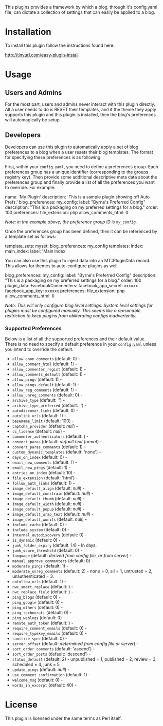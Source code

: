 This plugins provides a framework by which a blog, through it's 
config.yaml file, can dictate a collection of settings that can
easily be applied to a blog. 

# Installation

To install this plugin follow the instructions found here:

http://tinyurl.com/easy-plugin-install

# Usage

## Users and Admins

For the most part, users and admins never interact with this plugin directly.
All a user needs to do is RESET their templates, and if the theme they apply
supports this plugin and this plugin is installed, then the blog's preferences
will automagically be setup.

## Developers

Developers can use this plugin to automatically apply a set of blog preferences
to a blog when a user resets their blog templates. The format for specifying 
these preferences is as following:

First, within your `config.yaml`, you need to define a preferences group. Each
preferences group has a unique identifier (corresponding to the groups registry
key). Then provide some additional descriptive meta data about the preferences
group and finally provide a list of all the preferences you want to override. 
For example:

   name: 'My Plugin'
   description: 'This is a sample plugin showing off Auto Prefs.'
   blog_preferences:
     my_config:
       label: "Byrne's Preferred Config"
       description: "This is a packaging on my preferred settings for a blog."
       order: 100
       preferences:
         file_extension: php
         allow_comments_html: 0

*Note: in the example above, the preference group ID is `my_config`.*

Once the preferences group has been defined, then it can be referenced by a 
template set as follows:

   template_sets:
     myset:
       blog_preferences: my_config
       templates:
         index:
           main_index:
             label: 'Main Index'

You can also use this plugin to inject data into an MT::PluginData record. This
allows for themes to auto-configure plugins as well.

   blog_preferences:
     my_config:
       label: "Byrne's Preferred Config"
       description: "This is a packaging on my preferred settings for a blog."
       order: 100
       plugin_data:
         FacebookCommenters:
           facebook_app_secret: xxxxxx
           facebook_app_key: xxxxxx
       preferences:
         file_extension: php
         allow_comments_html: 0

*Note: This will only configure blog level settings. System level settings for
plugins must be configured manually. This seems like a reasonable restriction to
keep plugins from obliterating configs inadvertently.*

### Supported Preferences

Below is a list of all the supported preferences and their default value. There
is no need to specify a default preference in your `config.yaml` unless you 
intend to override the default. 

* `allow_anon_comments` (default: 0) - 
* `allow_comment_html` (default: 1) - 
* `allow_commenter_regist` (default: 1) - 
* `allow_comments_default` (default: 1) - 
* `allow_pings` (default: 1) - 
* `allow_pings_default` (default: 1) - 
* `allow_reg_comments` (default: 1) - 
* `allow_unreg_comments` (default: 0) - 
* `archive_type` (default: '') - 
* `archive_type_preferred` (default: '') - 
* `autodiscover_links` (default: 0) - 
* `autolink_urls` (default: 1) - 
* `basename_limit` (default: 100) - 
* `captcha_provider` (default: *null*) - 
* `cc_license` (default: *null*) - 
* `commenter_authenticators` (default: ) - 
* `convert_paras` (default: *default text format*) - 
* `convert_paras_comments` (default: 1) - 
* `custom_dynamic_templates` (default: 'none') - 
* `days_on_index` (default: 0) - 
* `email_new_comments` (default: 1) - 
* `email_new_pings` (default: 1) - 
* `entries_on_index` (default: 10) - 
* `file_extension` (default: 'html') - 
* `follow_auth_links` (default: 1) - 
* `image_default_align` (default: *null*) - 
* `image_default_constrain` (default: *null*) - 
* `image_default_thumb` (default: *null*) - 
* `image_default_width` (default: *null*) - 
* `image_default_popup` (default: *null*) - 
* `image_default_wrap_text` (default: *null*) - 
* `image_default_wunits` (default: *null*) - 
* `include_cache` (default: 0) - 
* `include_system` (default: 0) - 
* `internal_autodiscovery` (default: 0) - 
* `is_dynamic` (default: 0) - 
* `junk_folder_expiry` (default: 14) - In days.
* `junk_score_threshold` (default: 0) - 
* `language` (default: *derived from config file, or from server*) - 
* `manual_approve_commenters` (default: 0) - 
* `moderate_pings` (default: 1) - 
* `moderate_unreg_comments` (default: 2) - none = 0, all = 1, untrusted = 2, unauthenticated = 3.
* `nofollow_urls` (default: 1) - 
* `nwc_smart_replace` (default: ) - 
* `nwc_replace_field` (default: ) - 
* `ping_blogs` (default: 0) - 
* `ping_google` (default: 0) - 
* `ping_others` (default: 0) - 
* `ping_technorati` (default: 0) - 
* `ping_weblogs` (default: 0) - 
* `remote_auth_token` (default: ) - 
* `require_comment_emails` (default: 0) - 
* `require_typekey_emails` (default: 0) - 
* `sanitize_spec` (default: 0) - 
* `server_offset` (default: *determined from config file or server*) - 
* `sort_order_comments` (default: 'ascend') - 
* `sort_order_posts` (default: 'descend') - 
* `status_default` (default: 2) - unpublished = 1, published = 2, review = 3, scheduled = 4, junk = 5
* `update_pings` (default: *null*) - 
* `use_comment_confirmation` (default: 1) - 
* `welcome_msg` (default: 0) - 
* `words_in_excerpt` (default: 40) - 

# License

This plugin is licensed under the same terms as Perl itself.
